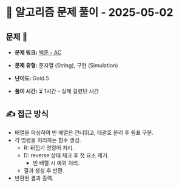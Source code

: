 # 📝 알고리즘 문제 풀이 - 2025-05-02

## 문제 📖

- **문제 링크:** [백준 - AC](https://www.acmicpc.net/problem/5430)

- **문제 유형:** 문자열 (String), 구현 (Simulation)

- **난이도:** Gold.5

- **풀이 시간:** ⏳ 1시간 - 실제 걸렸던 시간

## ✍ 접근 방식

- 배열을 파싱하여 빈 배열은 건너뛰고, 대괄호 분리 후 쉼표 구분.
- 각 명령을 처리하는 함수 생성.
  - R: 뒤집기 명령어 처리.
  - D: reverse 상태 체크 후 첫 요소 제거.
    - 빈 배열 시 예외 처리.
  - 결과 생성 후 반환.
- 반환된 결과 출력.
